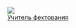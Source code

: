 ![](/books/literature_adv/Александр%20Дюма/Учитель%20фехтования.jpg)  
[Учитель фехтования](/books/literature_adv/Александр%20Дюма/Учитель%20фехтования)